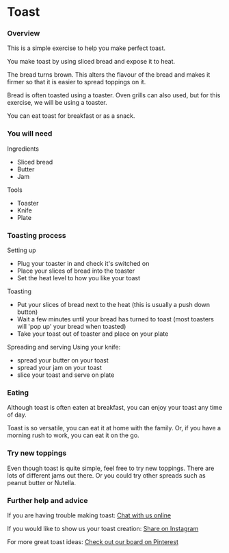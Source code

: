 # Toast

### Overview
This is a simple exercise to help you make perfect toast.

You make toast by using sliced bread and expose it to heat. 

The bread turns brown. This alters the flavour of the bread and makes it firmer so that it is easier to spread toppings on it. 

Bread is often toasted using a toaster. Oven grills can also used, but for this exercise, we will be using a toaster.

You can eat toast for breakfast or as a snack. 

### You will need
Ingredients
- Sliced bread
- Butter
- Jam

Tools
- Toaster
- Knife
- Plate

### Toasting process
Setting up
- Plug your toaster in and check it's switched on 
- Place your slices of bread into the toaster
- Set the heat level to how you like your toast

Toasting
- Put your slices of bread next to the heat (this is usually a push down button)
- Wait a few minutes until your bread has turned to toast (most toasters will 'pop up' your bread when toasted)
- Take your toast out of toaster and place on your plate

Spreading and serving
Using your knife:
- spread your butter on your toast
- spread your jam on your toast
- slice your toast and serve on plate

### Eating
Although toast is often eaten at breakfast, you can enjoy your toast any time of day.

Toast is so versatile, you can eat it at home with the family. Or, if you have a morning rush to work, you can eat it on the go.

### Try new toppings
Even though toast is quite simple, feel free to try new toppings. There are lots of different jams out there. Or you could try other spreads such as peanut butter or Nutella.

### Further help and advice

If you are having trouble making toast:
[Chat with us online](#)

If you would like to show us your toast creation:
[Share on Instagram](#)

For more great toast ideas:
[Check out our board on Pinterest](#)
